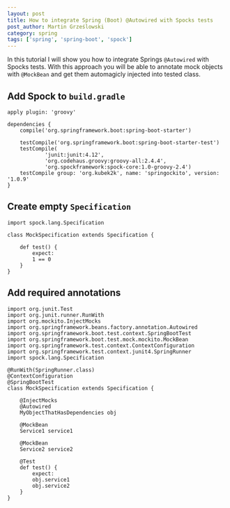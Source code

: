 ```yaml
---
layout: post
title: How to integrate Spring (Boot) @Autowired with Spocks tests
post_author: Martin Grześlowski
category: spring
tags: ['spring', 'spring-boot', 'spock'] 
---
```

In this tutorial I will show you how to integrate Springs ```@Autowired``` with Spocks tests. With this approach you will be able to annotate mock objects with ```@MockBean``` and get them automagicly injected into tested class.

## Add Spock to ```build.gradle```

	apply plugin: 'groovy'
  
	dependencies {
		compile('org.springframework.boot:spring-boot-starter')
		
		testCompile('org.springframework.boot:spring-boot-starter-test')
		testCompile(
				'junit:junit:4.12',
				'org.codehaus.groovy:groovy-all:2.4.4',
				'org.spockframework:spock-core:1.0-groovy-2.4')
		testCompile group: 'org.kubek2k', name: 'springockito', version: '1.0.9'
	}


## Create empty ```Specification```

	import spock.lang.Specification

	class MockSpecification extends Specification {

		def test() {
			expect:
			1 == 0
		}
	}
  
## Add required annotations
	
	import org.junit.Test
	import org.junit.runner.RunWith
	import org.mockito.InjectMocks
	import org.springframework.beans.factory.annotation.Autowired
	import org.springframework.boot.test.context.SpringBootTest
	import org.springframework.boot.test.mock.mockito.MockBean
	import org.springframework.test.context.ContextConfiguration
	import org.springframework.test.context.junit4.SpringRunner
	import spock.lang.Specification
	
	@RunWith(SpringRunner.class)
	@ContextConfiguration
	@SpringBootTest
	class MockSpecification extends Specification {
	
		@InjectMocks
		@Autowired
		MyObjectThatHasDependencies obj
	
		@MockBean
		Service1 service1
	
		@MockBean
		Service2 service2
	
		@Test
		def test() {
			expect:
			obj.service1
			obj.service2
		}
	}

